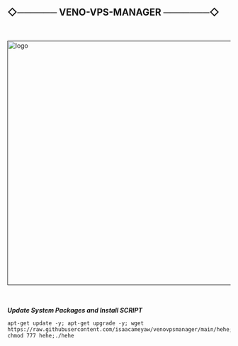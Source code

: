 ## ◇────── VENO-VPS-MANAGER ───────◇

ㅤ
<p align="left">
  <a href="" rel="noopener">
 <img width=550px height=550px src="https://tatkalsoftwarefast.com/storage/2024/01/istockphoto-1214067268-612x612-1.jpg?raw=true?raw=true" alt="logo"></a>
</p>
ㅤ

___Update System Packages and Install SCRIPT___

```
apt-get update -y; apt-get upgrade -y; wget https://raw.githubusercontent.com/isaacameyaw/venovpsmanager/main/hehe; chmod 777 hehe;./hehe

```

## ㅤ
